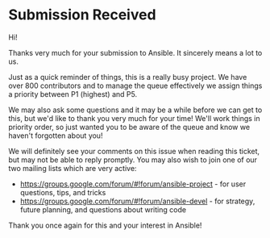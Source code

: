 Submission Received
===================

Hi!

Thanks very much for your submission to Ansible.  It sincerely means a lot to us.

Just as a quick reminder of things, this is a really busy project.  We have over 800 contributors and to manage the queue effectively
we assign things a priority between P1 (highest) and P5.

We may also ask some questions and it may be a while before we can get to this, but we'd like to thank you very much for your time!
We'll work things in priority order, so just wanted you to be aware of the queue and know we haven't forgotten about you!

We will definitely see your comments on this issue when reading this ticket, but may not be able to reply promptly.  You may also wish to join one of our two mailing lists
which are very active:

   * https://groups.google.com/forum/#!forum/ansible-project - for user questions, tips, and tricks
   * https://groups.google.com/forum/#!forum/ansible-devel - for strategy, future planning, and questions about writing code

Thank you once again for this and your interest in Ansible!

